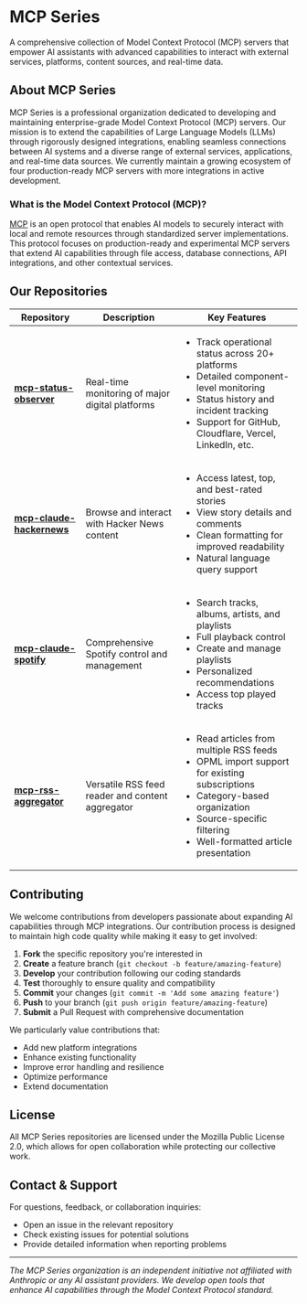 # MCP Series

A comprehensive collection of Model Context Protocol (MCP) servers that empower AI assistants with advanced capabilities to interact with external services, platforms, content sources, and real-time data.

## About MCP Series

MCP Series is a professional organization dedicated to developing and maintaining enterprise-grade Model Context Protocol (MCP) servers. Our mission is to extend the capabilities of Large Language Models (LLMs) through rigorously designed integrations, enabling seamless connections between AI systems and a diverse range of external services, applications, and real-time data sources. We currently maintain a growing ecosystem of four production-ready MCP servers with more integrations in active development.

### What is the Model Context Protocol (MCP)?

[MCP](https://modelcontextprotocol.io/) is an open protocol that enables AI models to securely interact with local and remote resources through standardized server implementations. This protocol focuses on production-ready and experimental MCP servers that extend AI capabilities through file access, database connections, API integrations, and other contextual services.

## Our Repositories

| Repository | Description | Key Features |
|------------|-------------|--------------|
| [**mcp-status-observer**](https://github.com/mcp-series/mcp-status-observer) | Real-time monitoring of major digital platforms | <ul><li>Track operational status across 20+ platforms</li><li>Detailed component-level monitoring</li><li>Status history and incident tracking</li><li>Support for GitHub, Cloudflare, Vercel, LinkedIn, etc.</li></ul> |
| [**mcp-claude-hackernews**](https://github.com/mcp-series/mcp-claude-hackernews) | Browse and interact with Hacker News content | <ul><li>Access latest, top, and best-rated stories</li><li>View story details and comments</li><li>Clean formatting for improved readability</li><li>Natural language query support</li></ul> |
| [**mcp-claude-spotify**](https://github.com/mcp-series/mcp-claude-spotify) | Comprehensive Spotify control and management | <ul><li>Search tracks, albums, artists, and playlists</li><li>Full playback control</li><li>Create and manage playlists</li><li>Personalized recommendations</li><li>Access top played tracks</li></ul> |
| [**mcp-rss-aggregator**](https://github.com/mcp-series/mcp-rss-aggregator) | Versatile RSS feed reader and content aggregator | <ul><li>Read articles from multiple RSS feeds</li><li>OPML import support for existing subscriptions</li><li>Category-based organization</li><li>Source-specific filtering</li><li>Well-formatted article presentation</li></ul> |


## Contributing

We welcome contributions from developers passionate about expanding AI capabilities through MCP integrations. Our contribution process is designed to maintain high code quality while making it easy to get involved:

1. **Fork** the specific repository you're interested in
2. **Create** a feature branch (`git checkout -b feature/amazing-feature`)
3. **Develop** your contribution following our coding standards
4. **Test** thoroughly to ensure quality and compatibility
5. **Commit** your changes (`git commit -m 'Add some amazing feature'`)
6. **Push** to your branch (`git push origin feature/amazing-feature`)
7. **Submit** a Pull Request with comprehensive documentation

We particularly value contributions that:
- Add new platform integrations
- Enhance existing functionality
- Improve error handling and resilience
- Optimize performance
- Extend documentation

## License

All MCP Series repositories are licensed under the Mozilla Public License 2.0, which allows for open collaboration while protecting our collective work.

## Contact & Support

For questions, feedback, or collaboration inquiries:
- Open an issue in the relevant repository
- Check existing issues for potential solutions
- Provide detailed information when reporting problems

---

*The MCP Series organization is an independent initiative not affiliated with Anthropic or any AI assistant providers. We develop open tools that enhance AI capabilities through the Model Context Protocol standard.*
